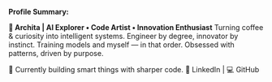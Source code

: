 
 **Profile Summary:**

**🚀 Archita | AI Explorer • Code Artist • Innovation Enthusiast** 
Turning coffee & curiosity into intelligent systems.
Engineer by degree, innovator by instinct.
Training models and myself — in that order.
Obsessed with patterns, driven by purpose.

🚧 Currently building smart things with sharper code.
🔗 LinkedIn | 💻 GitHub


